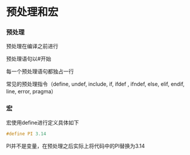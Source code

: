 # 预处理和宏

### 预处理

预处理在编译之前进行

预处理语句以#开始

每一个预处理语句都独占一行

常见的预处理指令（define, undef, include, if, ifdef , ifndef, else, elif, endif, line, error, pragma）

### 宏

宏使用define进行定义具体如下

```c++
#define PI 3.14
```

PI并不是变量，在预处理之后实际上将代码中的PI替换为3.14